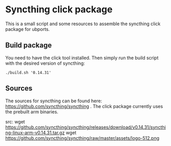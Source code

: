 # Syncthing click package

This is a small script and some resources to assemble the syncthing
click package for ubports.

## Build package

You need to have the click tool installed. Then simply run the build
script with the desired version of syncthing:

    ./build.sh '0.14.31'

## Sources

The sources for syncthing can be found here: https://github.com/syncthing/syncthing .
The click package currently uses the prebuilt arm binaries.

src:
wget https://github.com/syncthing/syncthing/releases/download/v0.14.31/syncthing-linux-arm-v0.14.31.tar.gz
wget https://github.com/syncthing/syncthing/raw/master/assets/logo-512.png
